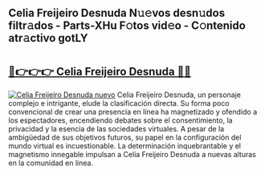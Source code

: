 ## Celia Freijeiro Desnuda N𝚞𝚎vos desn𝚞dos filtr𝚊dos - Parts-XHu F𝚘tos vid𝚎o - C𝚘ntenido atr𝚊ctivo gotLY

# <h2><a href="http://mb5ciga.tromn.icu/?c=Celia+Freijeiro+Desnuda">🔗👉👉👉 Celia Freijeiro Desnuda 🔗🔗</a></h2>

[![Celia Freijeiro Desnuda nuevo](https://i.imgur.com/pEAQMta.gif)](http://mb5ciga.tromn.icu/?c=Celia+Freijeiro+Desnuda)
Celia Freijeiro Desnuda, un personaje complejo e intrigante, elude la clasificación directa. Su forma poco convencional de crear una presencia en línea ha magnetizado y ofendido a los espectadores, encendiendo debates sobre el consentimiento, la privacidad y la esencia de las sociedades virtuales. A pesar de la ambigüedad de sus objetivos futuros, su papel en la configuración del mundo virtual es incuestionable. La determinación inquebrantable y el magnetismo innegable impulsan a Celia Freijeiro Desnuda a nuevas alturas en la comunidad en línea.

